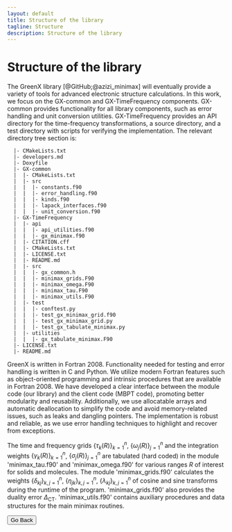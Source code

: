 ```yaml
---
layout: default
title: Structure of the library
tagline: Structure
description: Structure of the library
---
```


# Structure of the library

The GreenX library [@GitHub;@azizi_minimax] will eventually provide a variety of tools for advanced electronic structure calculations. In this work, we focus on the GX-common and GX-TimeFrequency components. GX-common provides functionality for all library components, such as error handling and unit conversion utilities. GX-TimeFrequency provides an API directory for the time-frequency transformations, a source directory, and a test directory with scripts for verifying the implementation. The relevant directory tree section is:

```plaintext
  |- CMakeLists.txt
  |- developers.md
  |- Doxyfile
  |- GX-common
  |  |- CMakeLists.txt
  |  |- src
  |  |  |- constants.f90
  |  |  |- error_handling.f90
  |  |  |- kinds.f90
  |  |  |- lapack_interfaces.f90
  |  |  |- unit_conversion.f90
  |- GX-TimeFrequency
  |  |- api
  |  |  |- api_utilities.f90
  |  |  |- gx_minimax.f90
  |  |- CITATION.cff
  |  |- CMakeLists.txt
  |  |- LICENSE.txt
  |  |- README.md
  |  |- src
  |  |  |- gx_common.h
  |  |  |- minimax_grids.F90
  |  |  |- minimax_omega.F90
  |  |  |- minimax_tau.F90
  |  |  |- minimax_utils.F90
  |  |- test
  |  |  |- conftest.py
  |  |  |- test_gx_minimax_grid.f90
  |  |  |- test_gx_minimax_grid.py
  |  |  |- test_gx_tabulate_minimax.py
  |  |- utilities
  |  |  |- gx_tabulate_minimax.F90
  |- LICENSE.txt
  |- README.md
```

GreenX is written in Fortran 2008. Functionality needed for testing and error handling is written in C and Python. We utilize modern Fortran features such as object-oriented programming and intrinsic procedures that are available in Fortran 2008. We have developed a clear interface between the module code (our library) and the client code (MBPT code), promoting better modularity and reusability. Additionally, we use allocatable arrays and automatic deallocation to simplify the code and avoid memory-related issues, such as leaks and dangling pointers. The implementation is robust and reliable, as we use error handling techniques to highlight and recover from exceptions.

The time and frequency grids $\{\tau_k(R)\}_{k=1}^n$, $\{\omega_j(R)\}_{j=1}^n$ and the integration weights $\{\gamma_k(R)\}_{k=1}^n$, $\{\sigma_j(R)\}_{j=1}^n$ are tabulated (hard coded) in the module 'minimax\_tau.f90' and 'minimax\_omega.f90' for various ranges $R$ of interest for solids and molecules. The module 'minimax\_grids.f90' calculates the weights $\{\delta_{kj}\}_{k,j=1}^n$, $\{\eta_{jk}\}_{k,j=1}^n$, $\{\lambda_{kj}\}_{k,j=1}^n$ of cosine and sine transforms during the runtime of the program. 'minimax\_grids.f90' also provides the duality error $\Delta_{\text{CT}}$. 'minimax\_utils.f90' contains auxiliary procedures and data structures for the main minimax routines.

<button onclick="goBack()">Go Back</button>

<script>
function goBack() {
  window.history.back();
}
</script>